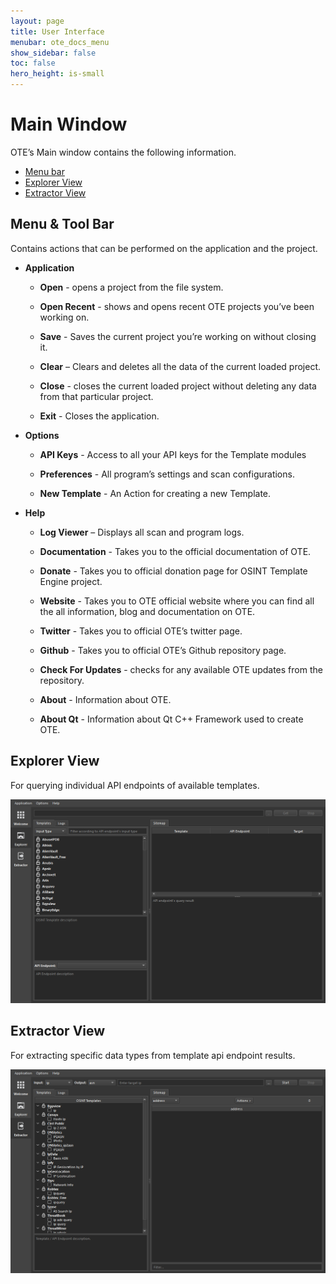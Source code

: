 ```yaml
---
layout: page
title: User Interface
menubar: ote_docs_menu
show_sidebar: false
toc: false
hero_height: is-small
---
```


# **Main Window**
OTE’s Main window contains the following information.

- [Menu bar](#menu--tool-bar)
- [Explorer View](#explorer-view)
- [Extractor View](#extractor-view)

## **Menu & Tool Bar**

Contains actions that can be performed on the application and the project.

- **Application**

    - **Open** - opens a project from the file system.

    - **Open Recent** - shows and opens recent OTE projects you’ve been working on.

    - **Save** - Saves the current project you’re working on without closing it.

    - **Clear** – Clears and deletes all the data of the current loaded project.

    - **Close** - closes the current loaded project without deleting any data from that particular project.

    - **Exit** - Closes the application.

- **Options**
    - **API Keys** - Access to all your API keys for the Template modules

    - **Preferences** - All program’s settings and scan configurations.

    - **New Template** - An Action for creating a new Template.

- **Help**

    - **Log Viewer** – Displays all scan and program logs.

    - **Documentation** - Takes you to the official documentation of OTE.

    - **Donate** - Takes you to official donation page for OSINT Template Engine project.

    - **Website** - Takes you to OTE official website where you can find all the all information, blog and documentation on OTE.

    - **Twitter** - Takes you to official OTE’s twitter page.

    - **Github** - Takes you to official OTE’s Github repository page.

    - **Check For Updates** - checks for any available OTE updates from the repository.

    - **About** - Information about OTE.

    - **About Qt** - Information about Qt C++ Framework used to create OTE.

## **Explorer View**

For querying individual API endpoints of available templates.

<center><img src="/OTE/docs/res/explorerview.png"/></center>

## **Extractor View**

For extracting specific data types from template api endpoint results.

<center><img src="/OTE/docs/res/extractorview.png"/></center>